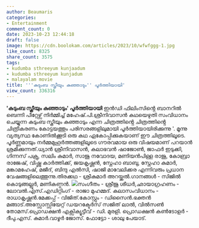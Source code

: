 ```yaml
---
author: Beaumaris
categories:
- Entertainment
comment_count: 0
date: 2023-10-23 12:44:18
draft: false
image: https://cdn.boolokam.com/articles/2023/10/wfwfggg-1.jpg
like_count: 8325
share_count: 3575
tags:
- kudumba sthreeyum kunjaadum
- kudumba sthreeyum kunjadum
- malayalam movie
title: '''കുടുംബ സ്ത്രീയും കുഞ്ഞാടും'' പൂർത്തിയായി'
view_count: 336316
---
```


**'കുടുംബ സ്ത്രീയും കുഞ്ഞാടും' പൂർത്തിയായി** ഇൻഡി ഫിലിംസിൻ്റെ ബാനറിൽ ബെന്നി പീറ്റേഴ്സ് നിർമ്മിച്ച് മഹേഷ്.പി.ശ്രീനിവാസൻ കഥയെഴുതി സംവിധാനം ചെയ്യുന്ന കുടുംബ സ്ത്രീയും കുഞ്ഞാടും എന്ന ചിത്രത്തിൻ്റെ ചിത്രത്തിൻ്റെ ചിത്രീകരണം കോട്ടയത്തും പരിസരങ്ങളിലുമായി പൂർത്തിയായിരിക്കുന്നു '. മൂന്നു വ്യത്യസ്ഥ കോണിൽക്കൂടി ഒരു കഥ ഏകോപ്പിക്കുകയാണ് ഈ ചിത്രത്തിലൂടെ. പൂർണ്ണമായും നർമ്മമുഹൂർത്തങ്ങളിലൂടെ ഗൗരവമായ ഒരു വിഷയമാണ് പറയാൻ ശ്രമിക്കുന്നത്.ധ്യാൻ ശ്രീനിവാസൻ, കലാഭവൻ ഷാജോൺ, ജാഫർ ഇടുക്കി, ഗിന്നസ് പക്രു, സലിം കുമാർ, സാജു നവോദയ, മണിയൻപിള്ള രാജു, കോബ്രാ രാജേഷ്, വിഷ്ണു കാർത്തിക്ക്, ജയകൃഷ്ണൻ, സ്നേഹാ ബാബു, സ്നേഹാ കുമാർ, മങ്കാമഹേഷ്, മജീദ്, ബിന്ദു എൽസി, ഷാജി മാവേലിക്കര എന്നിവരും പ്രധാന വേഷങ്ങളിലെത്തുന്നു.തിരക്കഥ - ശ്രീകുമാർ അറയ്ക്കൽ.ഗാനങ്ങൾ - സിജിൽ കൊടുങ്ങല്ലൂർ, മണികണ്ഠൻ. ![](https://cdn.boolokam.com/articles/2023/10/wfwfggg-1.jpg)സംഗീതം - ശ്രീജു ശീധർ,ഛായാഗ്രഹണം - ലോവൽ.എസ്.എഡിറ്റിംഗ് - രാജാ മുഹമ്മദ്. കലാസംവിധാനം - രാധാകൃഷ്ണൻ.മേക്കപ്പ് - വിജിത്.കോസ്റ്റും - ഡിസൈൻ.ഭക്തൻ മങ്ങാട്.അസ്സോസ്സിയേറ്റ് ഡയറക്ടേർസ് സജിത് ലാൽ, വിൽസൺ തോമസ്.പ്രൊഡക്ഷൻ എക്സിക്യൂട്ടീവ് - ഡി. മുരളി. പ്രൊഡക്ഷൻ കൺടോളർ - ദീപു.എസ്. കുമാർ.വാഴൂർ ജോസ്. ഫോട്ടോ - ശാലു പേയാട്.